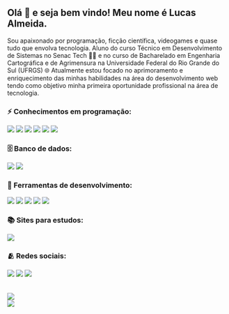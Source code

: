 ## Olá 👋 e seja bem vindo! Meu nome é Lucas Almeida.
Sou apaixonado por programação, ficção científica, videogames e quase tudo que envolva tecnologia. Aluno do curso Técnico em Desenvolvimento de Sistemas no Senac Tech 👨‍💻 e no curso de Bacharelado em Engenharia Cartográfica e de Agrimensura na Universidade Federal do Rio Grande do Sul (UFRGS) 🌐 Atualmente estou focado no aprimoramento e enriquecimento das minhas habilidades na área do desenvolvimento web tendo como objetivo minha primeira oportunidade profissional na área de tecnologia.

### ⚡ Conhecimentos em programação: 
<img src="https://img.shields.io/badge/HTML5-E34F26?style=for-the-badge&logo=html5&logoColor=white"/> <img src="https://img.shields.io/badge/CSS3-1572B6?style=for-the-badge&logo=css3&logoColor=white"/> <img src="https://img.shields.io/badge/JavaScript-F7DF1E?style=for-the-badge&logo=javascript&logoColor=black"/> <img src="https://img.shields.io/badge/React-20232A?style=for-the-badge&logo=react&logoColor=61DAFB"/> <img src="https://img.shields.io/badge/Node.js-339933?style=for-the-badge&logo=nodedotjs&logoColor=white"/> <img src="https://img.shields.io/badge/Java-ED8B00?style=for-the-badge&logo=java&logoColor=white"/>

### 🗄️ Banco de dados:
<img src="https://img.shields.io/badge/MySQL-005C84?style=for-the-badge&logo=mysql&logoColor=white"/> <img src="https://img.shields.io/badge/MongoDB-4EA94B?style=for-the-badge&logo=mongodb&logoColor=white"/>

### 🧰 Ferramentas de desenvolvimento:
<img src="https://img.shields.io/badge/Visual_Studio_Code-0078D4?style=for-the-badge&logo=visual%20studio%20code&logoColor=white"/> <img src="https://img.shields.io/badge/Visual_Studio-5C2D91?style=for-the-badge&logo=visual%20studio&logoColor=white"/> <img src="https://img.shields.io/badge/IntelliJIDEA-000000.svg?style=for-the-badge&logo=intellij-idea&logoColor=white"/> <img src="https://img.shields.io/badge/Eclipse-2C2255?style=for-the-badge&logo=eclipse&logoColor=white"/> <img src="https://img.shields.io/badge/netbeans-1B6AC6?style=for-the-badge&logo=apachenetbeanside&logoColor=white"/> 

### 📚 Sites para estudos:
<img src="https://img.shields.io/badge/Udemy-EC5252?style=for-the-badge&logo=Udemy&logoColor=white"/>

### 🫂 Redes sociais:
<a href="https://www.linkedin.com/in/lucas-palmeida/"><img src="https://img.shields.io/badge/LinkedIn-0077B5?style=for-the-badge&logo=linkedin&logoColor=white"/></a> <a href="https://www.facebook.com/lucaspalmeida2/"><img src="https://img.shields.io/badge/Facebook-1877F2?style=for-the-badge&logo=facebook&logoColor=white"/></a> <a href="https://www.instagram.com/lucas_palmeida/"><img src="https://img.shields.io/badge/Instagram-E4405F?style=for-the-badge&logo=instagram&logoColor=white"/></a>
<br><br><br>
<img src="https://github-readme-stats.vercel.app/api/top-langs/?username=lucas-palmeida"/><br>
<img src="https://github-readme-stats.vercel.app/api?username=lucas-palmeida"/>
